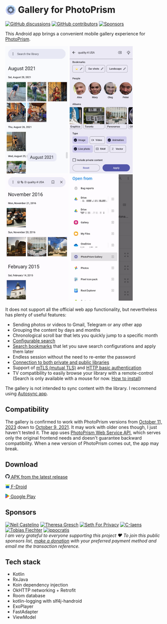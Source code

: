 # <img src="app/src/main/res/mipmap-hdpi/ic_launcher.png" alt="Icon" style="vertical-align: bottom; height: 1.2em;"/> Gallery for PhotoPrism

[![GitHub discussions](https://img.shields.io/github/discussions/Radiokot/photoprism-android-client?label=Discussions&color=e2e0f6&style=flat-square)](https://github.com/Radiokot/photoprism-android-client/discussions) 
[![GitHub contributors](https://img.shields.io/github/contributors/Radiokot/photoprism-android-client?label=Contributors&color=e2e0f6&style=flat-square)](https://github.com/Radiokot/photoprism-android-client/graphs/contributors) 
[![Sponsors](https://img.shields.io/static/v1?label=Sponsors&message=8&color=e2e0f6&style=flat-square)](#sponsors) 

This Android app brings a convenient mobile gallery experience for [PhotoPrism](https://www.photoprism.app/).

<p float="left">
<img src="fastlane/metadata/android/en-US/images/phoneScreenshots/1.png" width=200 />
<img src="fastlane/metadata/android/en-US/images/phoneScreenshots/2.png" width=200 />
<img src="fastlane/metadata/android/en-US/images/phoneScreenshots/3.png" width=200 />
<img src="fastlane/metadata/android/en-US/images/phoneScreenshots/4.png" width=200 />
</p>

It does not support all the official web app functionality, but nevertheless has plenty of useful features:
- Sending photos or videos to Gmail, Telegram or any other app
- Grouping the content by days and months
- Chronological scroll bar that lets you quickly jump to a specific month
- [Configurable search](https://github.com/Radiokot/photoprism-android-client/wiki/How-to-search-the-library)
- [Search bookmarks](https://github.com/Radiokot/photoprism-android-client/wiki/How-to-use-search-bookmarks) that let you save search configurations and apply them later
- Endless session without the need to re-enter the password
- [Connection to both private and public libraries](https://github.com/Radiokot/photoprism-android-client/wiki/Connection-guide)
- Support of [mTLS (mutual TLS)](https://github.com/Radiokot/photoprism-android-client/wiki/How-to-connect-to-a-library-with-mTLS-(mutual-TLS)-auth%3F) and [HTTP basic authentication](https://github.com/Radiokot/photoprism-android-client/wiki/Connection-guide)
- TV compatibility to easily browse your library with a remote-control (Search is only available with a mouse for now. [How to install](https://github.com/Radiokot/photoprism-android-client/issues/66#issuecomment-1667426238))

The gallery is not intended to sync content with the library. 
I recommend using [Autosync app](https://play.google.com/store/apps/details?id=com.ttxapps.autosync).

## Compatibility
The gallery is confirmed to work with PhotoPrism versions from 
[October 11, 2023](https://github.com/photoprism/photoprism/releases/tag/231011-63f708417) 
down to [October 9, 2021](https://github.com/photoprism/photoprism/releases/tag/211009-d6cc8df5). 
It may work with older ones though, I just haven't tested it.
The app uses [PhotoPrism Web Service API](https://docs.photoprism.app/developer-guide/api/), 
which serves only the original frontend needs and doesn't guarantee backward compatibility. 
When a new version of PhotoPrism comes out, the app may break.

## Download
[<img src="repository-assets/icon-github.svg" alt="APK" style="height: 1em;"/> APK from the latest release](https://github.com/Radiokot/photoprism-android-client/releases/latest)


[<img src="repository-assets/icon-fdroid.png" alt="F-Droid" style="height: 1em;"/> F-Droid](https://f-droid.org/packages/ua.com.radiokot.photoprism)


[<img src="repository-assets/icon-gplay.svg" alt="Google Play" style="height: 1em;"/> Google Play](https://play.google.com/store/apps/details?id=ua.com.radiokot.photoprism)

## Sponsors
[<img src="https://avatars.githubusercontent.com/u/2885748?s=100" alt="Neil Castelino" height=70 />](https://github.com/TwistTheNeil)
[<img src="https://avatars.githubusercontent.com/u/15210372?s=100" alt="Theresa Gresch" height=70 />](https://github.com/graciousgrey)
[<img src="https://avatars.githubusercontent.com/u/40500387?s=100" alt="Seth For Privacy" height=70 />](https://github.com/sethforprivacy)
[<img src="https://avatars.githubusercontent.com/u/111684368?s=100" alt="C-Iaens" height=70 />](https://github.com/C-Iaens)
[<img src="https://avatars.githubusercontent.com/u/6351543?s=100" alt="Tobias Fiechter" height=70 />](https://github.com/tobiasfiechter)
[<img src="https://avatars.githubusercontent.com/u/52239579?s=100" alt="ippocratis" height=70 />](https://github.com/ippocratis)
<br>
*I am very grateful to everyone supporting this project ♥ To join this public sponsors list, [make a donation](https://radiokot.com.ua/tip) with your preferred payment method and email me the transaction reference. &emsp;*

## Tech stack
- Kotlin
- RxJava
- Koin dependency injection
- OkHTTP networking + Retrofit
- Room database
- kotlin-logging with slf4j-handroid
- ExoPlayer
- FastAdapter
- ViewModel
